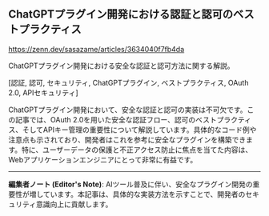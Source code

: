 ## ChatGPTプラグイン開発における認証と認可のベストプラクティス

https://zenn.dev/sasazame/articles/3634040f7fb4da

ChatGPTプラグイン開発における安全な認証と認可方法に関する解説。

[認証, 認可, セキュリティ, ChatGPTプラグイン, ベストプラクティス, OAuth 2.0, APIセキュリティ]

ChatGPTプラグイン開発において、安全な認証と認可の実装は不可欠です。この記事では、OAuth 2.0を用いた安全な認証フロー、認可のベストプラクティス、そしてAPIキー管理の重要性について解説しています。具体的なコード例や注意点も示されており、開発者はこれを参考に安全なプラグインを構築できます。特に、ユーザーデータの保護と不正アクセス防止に焦点を当てた内容は、Webアプリケーションエンジニアにとって非常に有益です。

---

**編集者ノート (Editor's Note)**:  AIツール普及に伴い、安全なプラグイン開発の重要性が増しています。本記事は、具体的な実装方法を示すことで、開発者のセキュリティ意識向上に貢献します。
